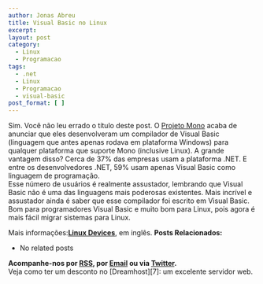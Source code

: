 ```yaml
---
author: Jonas Abreu
title: Visual Basic no Linux
excerpt:
layout: post
category:
  - Linux
  - Programacao
tags:
  - .net
  - Linux
  - Programacao
  - visual-basic
post_format: [ ]
---
```

Sim. Você não leu errado o título deste post. O [Projeto Mono][1] acaba de anunciar que eles desenvolveram um compilador de Visual Basic (linguagem que antes apenas rodava em plataforma Windows) para qualquer plataforma que suporte Mono (inclusive Linux). A grande vantagem disso? Cerca de 37% das empresas usam a plataforma .NET. E entre os desenvolvedores .NET, 59% usam apenas Visual Basic como linguagem de programação.  
Esse número de usuários é realmente assustador, lembrando que Visual Basic não é uma das linguagens mais poderosas existentes. Mais incrível e assustador ainda é saber que esse compilador foi escrito em Visual Basic.  
Bom para programadores Visual Basic e muito bom para Linux, pois agora é mais fácil migrar sistemas para Linux.

Mais informações:**[Linux Devices][2]**, em inglês. 
**Posts Relacionados:** 
*   No related posts









**Acompanhe-nos por [ RSS][4], por [Email][5] ou via [Twitter][6].**  
Veja como ter um desconto no [Dreamhost][7]: um excelente servidor web.

 [1]: http://www.mono-project.com
 [2]: http://www.linuxdevices.com/news/NS9725385854.html
 [3]: https://twitter.com/share
 [4]: http://feeds.feedburner.com/VidaGeek
 [5]: http://feedburner.google.com/fb/a/mailverify?uri=VidaGeek&loc=pt_BR
 [6]: http://twitter.com/blogvidageek

